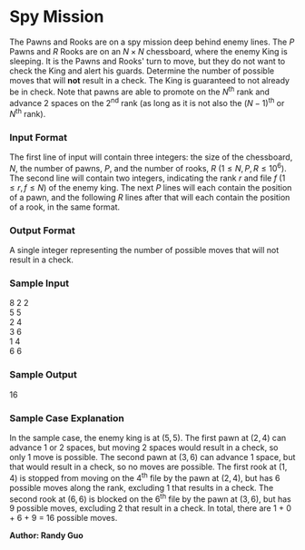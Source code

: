 # Spy Mission

The Pawns and Rooks are on a spy mission deep behind enemy lines. The $P$ Pawns and $R$ Rooks are on an $N \times N$ chessboard, where the enemy King is sleeping. It is the Pawns and Rooks' turn to move, but they do not want to check the King and alert his guards. Determine the number of possible moves that will **not** result in a check. The King is guaranteed to not already be in check. Note that pawns are able to promote on the $N$<sup>th</sup> rank and advance 2 spaces on the 2<sup>nd</sup> rank (as long as it is not also the $(N-1)$<sup>th</sup> or $N$<sup>th</sup> rank).

### Input Format

The first line of input will contain three integers: the size of the chessboard, $N$, the number of pawns, $P$, and the number of rooks, $R$ $\left(1 \leq N, P, R \leq 10^6 \right)$. The second line will contain two integers, indicating the rank $r$ and file $f$ $\left(1 \leq r, f \leq N \right)$ of the enemy king. The next $P$ lines will each contain the position of a pawn, and the following $R$ lines after that will each contain the position of a rook, in the same format.

### Output Format

A single integer representing the number of possible moves that will not result in a check.

### Sample Input

$8$ $2$ $2$  
$5$ $5$  
$2$ $4$  
$3$ $6$  
$1$ $4$  
$6$ $6$

### Sample Output

$16$

### Sample Case Explanation

In the sample case, the enemy king is at $\left(5, 5 \right)$. The first pawn at $\left(2, 4 \right)$ can advance 1 or 2 spaces, but moving 2 spaces would result in a check, so only 1 move is possible. The second pawn at $\left(3, 6 \right)$ can advance 1 space, but that would result in a check, so no moves are possible. The first rook at $\left(1, 4 \right)$ is stopped from moving on the 4<sup>th</sup> file by the pawn at $\left(2, 4 \right)$, but has 6 possible moves along the rank, excluding 1 that results in a check. The second rook at $\left(6, 6 \right)$ is blocked on the 6<sup>th</sup> file by the pawn at $\left(3, 6 \right)$, but has 9 possible moves, excluding 2 that result in a check. In total, there are 1 + 0 + 6 + 9 = 16 possible moves.

**Author: Randy Guo**
